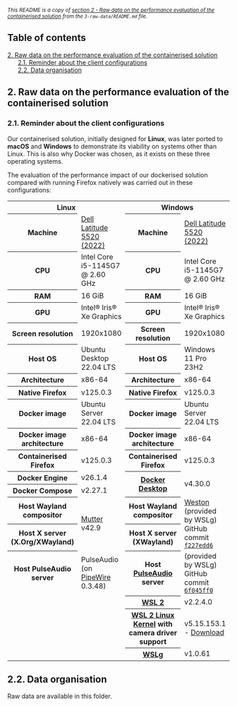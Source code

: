 <small><i>This README is a copy of [section 2 - Raw data on the performance evaluation of the containerised solution](../README.md#2-raw-data-on-the-performance-evaluation-of-the-containerised-solution) from the `3-raw-data/README.md` file.</i></small>

## Table of contents

[2. Raw data on the performance evaluation of the containerised solution](#2-raw-data-on-the-performance-evaluation-of-the-containerised-solution)  
&nbsp;&nbsp;&nbsp;&nbsp;&nbsp;&nbsp;[2.1. Reminder about the client configurations](#21-reminder-about-the-client-configurations)  
&nbsp;&nbsp;&nbsp;&nbsp;&nbsp;&nbsp;[2.2. Data organisation](#22-data-organisation)  


## 2. Raw data on the performance evaluation of the containerised solution

### 2.1. Reminder about the client configurations

Our containerised solution, initially designed for **Linux**, was later ported to **macOS** and **Windows** to demonstrate its viability on systems other than Linux. This is also why Docker was chosen, as it exists on these three operating systems.

The evaluation of the performance impact of our dockerised solution compared with running Firefox natively was carried out in these configurations:

<table>
    <tr>
        <th colspan="2" style="text-align: center;">Linux</th>
        <th colspan="2" style="text-align: center;">Windows</th>
        <th colspan="2" style="text-align: center;">macOS</th>
    </tr>
    <tr>
        <th>Machine</th>
        <td><a href="https://www.dell.com/support/manuals/en-uk/latitude-15-5520-laptop/5520_sp15_setupspecs/specifications-of-latitude-5520?guid=guid-7c9f07ce-626e-44ca-be3a-a1fb036413f9">Dell Latitude 5520 (2022)</a></td>
        <th>Machine</th>
        <td><a href="https://www.dell.com/support/manuals/en-uk/latitude-15-5520-laptop/5520_sp15_setupspecs/specifications-of-latitude-5520?guid=guid-7c9f07ce-626e-44ca-be3a-a1fb036413f9">Dell Latitude 5520 (2022)</a></td>
        <th>Machine</th>
        <td><a href="https://support.apple.com/en-gb/111869">Apple MacBook Pro (13-inch, 2022)</a></td>
    </tr>
    <tr>
        <th>CPU</th>
        <td>Intel Core i5-1145G7 @ 2.60 GHz</td>
        <th>CPU</th>
        <td>Intel Core i5-1145G7 @ 2.60 GHz</td>
        <th>CPU</th>
        <td>Apple M2</td>
    </tr>
    <tr>
        <th>RAM</th>
        <td>16 GiB</td>
        <th>RAM</th>
        <td>16 GiB</td>
        <th>RAM</th>
        <td>16 GiB</td>
    </tr>
    <tr>
        <th>GPU</th>
        <td>Intel® Iris® Xe Graphics</td>
        <th>GPU</th>
        <td>Intel® Iris® Xe Graphics</td>
        <th>GPU</th>
        <td>Apple M2</td>
    </tr>
    <tr>
        <th>Screen resolution</th>
        <td>1920x1080</td>
        <th>Screen resolution</th>
        <td>1920x1080</td>
        <th>Screen resolution</th>
        <td>2560x1600</td>
    </tr>
    <tr>
        <th>Host OS</th>
        <td>Ubuntu Desktop 22.04 LTS</td>
        <th>Host OS</th>
        <td>Windows 11 Pro 23H2</td>
        <th>Host OS</th>
        <td>macOS Sonoma 14.5</td>
    </tr>
    <tr>
        <th>Architecture</th>
        <td>x86-64</td>
        <th>Architecture</th>
        <td>x86-64</td>
        <th>Architecture</th>
        <td>arm64</td>
    </tr>
    <tr>
        <th>Native Firefox</th>
        <td>v125.0.3</td>
        <th>Native Firefox</th>
        <td>v125.0.3</td>
        <th>Native Firefox</th>
        <td>v125.0.3</td>
    </tr>
    <tr>
        <th>Docker image</th>
        <td>Ubuntu Server 22.04 LTS</td>
        <th>Docker image</th>
        <td>Ubuntu Server 22.04 LTS</td>
        <th>Docker image</th>
        <td>Ubuntu Server 22.04 LTS</td>
    </tr>
    <tr>
        <th>Docker image architecture</th>
        <td>x86-64</td>
        <th>Docker image architecture</th>
        <td>x86-64</td>
        <th>Docker image architecture</th>
        <td>arm64</td>
    </tr>
    <tr>
        <th>Containerised Firefox</th>
        <td>v125.0.3</td>
        <th>Containerised Firefox</th>
        <td>v125.0.3</td>
        <th>Containerised Firefox</th>
        <td>v125.0.3</td>
    </tr>
    <tr>
        <th>Docker Engine</th>
        <td>v26.1.4</td>
        <th rowspan="2"><a href="https://www.docker.com/products/docker-desktop/">Docker Desktop</a></th>
        <td rowspan="2">v4.30.0</td>
        <th rowspan="2"><a href="https://www.docker.com/products/docker-desktop/">Docker Desktop</a></th>
        <td rowspan="2">v4.30.0</td>
    </tr>
    <tr>
        <th>Docker Compose </th>
        <td>v2.27.1</td>
    </tr>
    <tr>
        <th>Host Wayland compositor</th>
        <td rowspan="2"><a href="https://mutter.gnome.org/">Mutter</a> v42.9</td>
        <th>Host Wayland compositor</th>
        <td rowspan="2"><a href="https://wayland.pages.freedesktop.org/weston/">Weston</a> (provided by WSLg) GitHub commit <code><a href="https://github.com/microsoft/weston-mirror/commit/f227edd681479ec3cb2290a25d84d2d3462aebfa">f227edd6</a></code>
        </td>
        <th>Host Wayland compositor</th>
        <td>N/A</td>
    </tr>
    <tr>
        <th>Host X server (X.Org/XWayland)</th>
        <th>Host X server (XWayland)</th>
        <th>Host X server (<a href="https://www.xquartz.org/">XQuartz</a>)</th>
        <td>v2.8.5</td>
    </tr>
    <tr>
        <th>Host PulseAudio server</th>
        <td>PulseAudio (on <a href="https://pipewire.org/">PipeWire</a> 0.3.48)</td>
        <th>Host <a href="https://www.freedesktop.org/wiki/Software/PulseAudio/">PulseAudio</a> server</th>
        <td>(provided by WSLg) GitHub commit <code><a href="https://github.com/microsoft/pulseaudio-mirror/commit/6f045ff0dca233a939a2aba815f84d177e294122">6f045ff0</a></code>
        </td>
        <th>Host <a href="https://www.freedesktop.org/wiki/Software/PulseAudio/">PulseAudio</a> server</th>
        <td>v17.0</td>
    </tr>
    <tr>
        <td colspan="2" rowspan="3"></td>
        <th><a href="https://learn.microsoft.com/en-gb/windows/wsl/about">WSL 2</a></th>
        <td>v2.2.4.0</td>
        <td colspan="2" rowspan="3"></td>
    </tr>
    <tr>
        <th><a href="https://github.com/microsoft/WSL2-Linux-Kernel">WSL 2 Linux Kernel</a> with camera driver support</th>
        <td>v5.15.153.1 - <a href="../../raw/main/1-testbed/3-firefox-containerised/Windows/linux-wsl-kernel-with-camera-drivers/vmlinux">Download</a></td>
    </tr>
    <tr>
        <th><a href="https://github.com/microsoft/wslg">WSLg</a></th>
        <td>v1.0.61</td>
    </tr>
</table>


## 2.2. Data organisation

Raw data are available in this folder.
